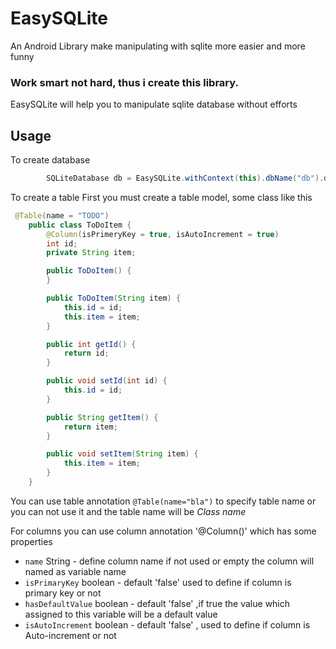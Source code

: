 # EasySQLite
An Android Library make manipulating with sqlite more easier and more funny

### Work smart not hard, thus i create this library.
EasySQLite will help you to manipulate sqlite database without efforts

## Usage
To create database
```java
        SQLiteDatabase db = EasySQLite.withContext(this).dbName("db").dbVersion(1).withModel(new ToDoItem()).getInstance();
```

To create a table
First you must create a table model, some class like this
``` java
 @Table(name = "TODO")
    public class ToDoItem {
        @Column(isPrimeryKey = true, isAutoIncrement = true)
        int id;
        private String item;

        public ToDoItem() {
        }

        public ToDoItem(String item) {
            this.id = id;
            this.item = item;
        }

        public int getId() {
            return id;
        }

        public void setId(int id) {
            this.id = id;
        }

        public String getItem() {
            return item;
        }

        public void setItem(String item) {
            this.item = item;
        }
    }
```

You can use table annotation ``` @Table(name="bla") ``` to specify table name or you can not use it and the table name will be *Class name*

For columns you can use column annotation '@Column()' which has some properties
+ ```name``` String - define column name if not used or empty the column will named as variable name
+ ```isPrimaryKey``` boolean - default 'false' used to define if column is primary key or not
+ ```hasDefaultValue``` boolean - default 'false' ,if true the value which assigned to this variable will be a default value
+ ```isAutoIncrement``` boolean - default 'false' , used to define if column is Auto-increment or not

